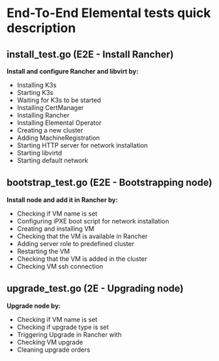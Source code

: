 # End-To-End Elemental tests quick description

## install_test.go (E2E - Install Rancher)
**Install and configure Rancher and libvirt by:**
- Installing K3s
- Starting K3s
- Waiting for K3s to be started
- Installing CertManager
- Installing Rancher
- Installing Elemental Operator
- Creating a new cluster
- Adding MachineRegistration
- Starting HTTP server for network installation
- Starting libvirtd
- Starting default network

## bootstrap_test.go (E2E - Bootstrapping node)
**Install node and add it in Rancher by:**
- Checking if VM name is set
- Configuring iPXE boot script for network installation
- Creating and installing VM
- Checking that the VM is available in Rancher
- Adding server role to predefined cluster
- Restarting the VM
- Checking that the VM is added in the cluster
- Checking VM ssh connection

## upgrade_test.go (2E - Upgrading node)
**Upgrade node by:**
- Checking if VM name is set
- Checking if upgrade type is set
- Triggering Upgrade in Rancher with <upgradeType>
- Checking VM upgrade
- Cleaning upgrade orders

